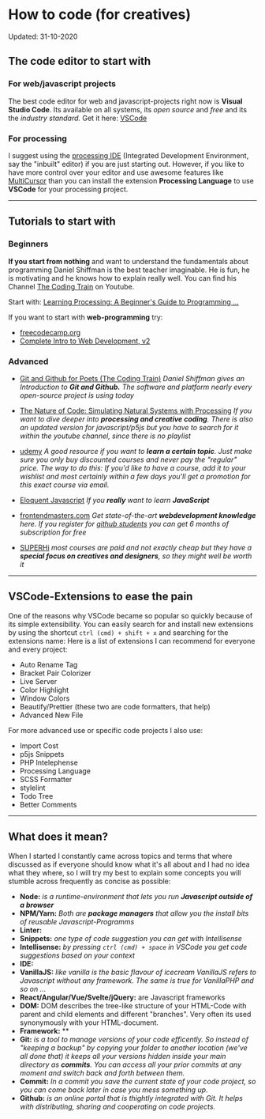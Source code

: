 # How to code (for creatives)
Updated: 31-10-2020

## The code editor to start with
### For web/javascript projects
The best code editor for web and javascript-projects right now is **Visual Studio Code**. Its available on all systems, its *open source* and *free* and its the *industry standard.* Get it here: [VSCode]([https://link](https://code.visualstudio.com/))
### For processing
I suggest using the [processing IDE](https://processing.org/download/) (Integrated Development Environment, say the "inbuilt" editor) if you are just starting out. However, if you like to have more control over your editor and use awesome features like [MultiCursor](https://code.visualstudio.com/docs/editor/codebasics) than you can install the extension **Processing Language** to use **VSCode** for your processing project.

----------

## Tutorials to start with
### Beginners
**If you start from nothing** and want to understand the fundamentals about programming Daniel Shiffman is the best teacher imaginable. He is fun, he is motivating and he knows how to explain really well. You can find his Channel [The Coding Train](https://www.youtube.com/c/TheCodingTrain/) on Youtube.

Start with: [Learning Processing: A Beginner's Guide to Programming ...](https://www.youtube.com/c/TheCodingTrain/playlists?view=50&flow=grid&shelf_id=10) 

If you want to start with **web-programming** try:
* [freecodecamp.org](https://www.freecodecamp.org/)
* [Complete Intro to Web Development, v2](https://frontendmasters.com/courses/web-development-v2/)

### Advanced
* [Git and Github for Poets (The Coding Train)](https://www.youtube.com/watch?v=BCQHnlnPusY) *Daniel Shiffman gives an Introduction to **Git and Github.** The software and platform nearly every open-source project is using today*
* [The Nature of Code: Simulating Natural Systems with Processing](https://www.youtube.com/c/TheCodingTrain/playlists?view=50&sort=dd&shelf_id=9) *If you want to dive deeper into **processing and creative coding**. There is also an updated version for javascript/p5js but you have to search for it within the youtube channel, since there is no playlist*

* [udemy](https://www.udemy.com/) *A good resource if you want to **learn a certain topic**. Just make sure you only buy discounted courses and never pay the "regular" price. The way to do this: If you'd like to have a course, add it to your wishlist and most certainly within a few days you'll get a promotion for this exact course via email.*
* [Eloquent Javascript](https://eloquentjavascript.net/) *If you **really** want to learn **JavaScript***
* [frontendmasters.com](https://frontendmasters.com/) *Get state-of-the-art **webdevelopment knowledge** here. If you register for [github students](https://education.github.com/students) you can get 6 months of subscription for free* 
* [SUPERHi](https://www.superhi.com/creative-coding) *most courses are paid and not exactly cheap but they have a **special focus on creatives and designers**, so they might well be worth it* 

----------

## VSCode-Extensions to ease the pain
One of the reasons why VSCode became so popular so quickly because of its simple extensibility. You can easily search for and install new  extensions by using the shortcut `ctrl (cmd) + shift + x` and searching for the extensions name:
Here is a list of extensions I can recommend for everyone and every project:
* Auto Rename Tag
* Bracket Pair Colorizer
* Live Server
* Color Highlight
* Window Colors
* Beautify/Prettier (these two are code formatters, that help)
* Advanced New File

For more advanced use or specific code projects I also use:
* Import Cost
* p5js Snippets
* PHP Intelephense
* Processing Language
* SCSS Formatter
* stylelint
* Todo Tree
* Better Comments


----------

## What does it mean?
When I started I constantly came across topics and terms that where discussed as if everyone should know what it's all about and I had no idea what they where, so I will try my best to explain some concepts you will stumble across frequently as concise as possible:
* **Node:** *is a runtime-environment that lets you run **Javascript outside of a browser*** 
* **NPM/Yarn:** *Both are **package managers** that allow you the install bits of reusable Javascript-Programms*
* **Linter:** 
* **Snippets:** *one type of code suggestion you can get with Intellisense*
* **Intellisense:** *by pressing `ctrl (cmd) + space` in VSCode you get code suggestions based on your context*
* **IDE:**
* **VanillaJS:** *like vanilla is the basic flavour of icecream VanillaJS refers to Javascript without any framework. The same is true for VanillaPHP and so on ...*
* **React/Angular/Vue/Svelte/jQuery:** are Javascript frameworks
* **DOM:** DOM describes the tree-like structure of your HTML-Code with parent and child elements and different "branches". Very often its used synonymously with your HTML-document.
* **Framework:** **
* **Git:** *is a tool to manage versions of your code efficently. So instead of "keeping a backup" by copying your folder to another location (we've all done that) it keeps all your versions hidden inside your main directory as **commits**. You can access all your prior commits at any moment and switch back and forth between them.*
* **Commit:** *In a commit you save the current state of your code project, so you can come back later in case you mess something up.* 
* **Github:** *is an online portal that is thightly integrated with Git. It helps with distributing, sharing and cooperating on code projects.*
